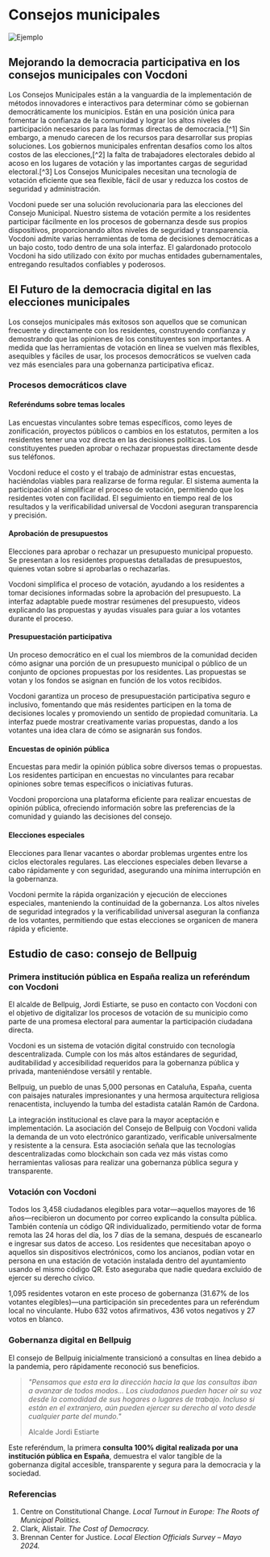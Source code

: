 # Consejos municipales

![Ejemplo](/assets/agm.avif)

## Mejorando la democracia participativa en los consejos municipales con Vocdoni

Los Consejos Municipales están a la vanguardia de la implementación de métodos innovadores e interactivos para determinar cómo se gobiernan democráticamente los municipios. Están en una posición única para fomentar la confianza de la comunidad y lograr los altos niveles de participación necesarios para las formas directas de democracia.[^1] Sin embargo, a menudo carecen de los recursos para desarrollar sus propias soluciones. Los gobiernos municipales enfrentan desafíos como los altos costos de las elecciones,[^2] la falta de trabajadores electorales debido al acoso en los lugares de votación y las importantes cargas de seguridad electoral.[^3] Los Consejos Municipales necesitan una tecnología de votación eficiente que sea flexible, fácil de usar y reduzca los costos de seguridad y administración.

Vocdoni puede ser una solución revolucionaria para las elecciones del Consejo Municipal. Nuestro sistema de votación permite a los residentes participar fácilmente en los procesos de gobernanza desde sus propios dispositivos, proporcionando altos niveles de seguridad y transparencia. Vocdoni admite varias herramientas de toma de decisiones democráticas a un bajo costo, todo dentro de una sola interfaz. El galardonado protocolo Vocdoni ha sido utilizado con éxito por muchas entidades gubernamentales, entregando resultados confiables y poderosos.

## El Futuro de la democracia digital en las elecciones municipales

Los consejos municipales más exitosos son aquellos que se comunican frecuente y directamente con los residentes, construyendo confianza y demostrando que las opiniones de los constituyentes son importantes. A medida que las herramientas de votación en línea se vuelven más flexibles, asequibles y fáciles de usar, los procesos democráticos se vuelven cada vez más esenciales para una gobernanza participativa eficaz.

### Procesos democráticos clave

#### Referéndums sobre temas locales

Las encuestas vinculantes sobre temas específicos, como leyes de zonificación, proyectos públicos o cambios en los estatutos, permiten a los residentes tener una voz directa en las decisiones políticas. Los constituyentes pueden aprobar o rechazar propuestas directamente desde sus teléfonos.

Vocdoni reduce el costo y el trabajo de administrar estas encuestas, haciéndolas viables para realizarse de forma regular. El sistema aumenta la participación al simplificar el proceso de votación, permitiendo que los residentes voten con facilidad. El seguimiento en tiempo real de los resultados y la verificabilidad universal de Vocdoni aseguran transparencia y precisión.

#### Aprobación de presupuestos

Elecciones para aprobar o rechazar un presupuesto municipal propuesto. Se presentan a los residentes propuestas detalladas de presupuestos, quienes votan sobre si aprobarlas o rechazarlas.

Vocdoni simplifica el proceso de votación, ayudando a los residentes a tomar decisiones informadas sobre la aprobación del presupuesto. La interfaz adaptable puede mostrar resúmenes del presupuesto, videos explicando las propuestas y ayudas visuales para guiar a los votantes durante el proceso.

#### Presupuestación participativa

Un proceso democrático en el cual los miembros de la comunidad deciden cómo asignar una porción de un presupuesto municipal o público de un conjunto de opciones propuestas por los residentes. Las propuestas se votan y los fondos se asignan en función de los votos recibidos.

Vocdoni garantiza un proceso de presupuestación participativa seguro e inclusivo, fomentando que más residentes participen en la toma de decisiones locales y promoviendo un sentido de propiedad comunitaria. La interfaz puede mostrar creativamente varias propuestas, dando a los votantes una idea clara de cómo se asignarán sus fondos.

#### Encuestas de opinión pública

Encuestas para medir la opinión pública sobre diversos temas o propuestas. Los residentes participan en encuestas no vinculantes para recabar opiniones sobre temas específicos o iniciativas futuras.

Vocdoni proporciona una plataforma eficiente para realizar encuestas de opinión pública, ofreciendo información sobre las preferencias de la comunidad y guiando las decisiones del consejo.

#### Elecciones especiales

Elecciones para llenar vacantes o abordar problemas urgentes entre los ciclos electorales regulares. Las elecciones especiales deben llevarse a cabo rápidamente y con seguridad, asegurando una mínima interrupción en la gobernanza.

Vocdoni permite la rápida organización y ejecución de elecciones especiales, manteniendo la continuidad de la gobernanza. Los altos niveles de seguridad integrados y la verificabilidad universal aseguran la confianza de los votantes, permitiendo que estas elecciones se organicen de manera rápida y eficiente.

## Estudio de caso: consejo de Bellpuig

### Primera institución pública en España realiza un referéndum con Vocdoni

El alcalde de Bellpuig, Jordi Estiarte, se puso en contacto con Vocdoni con el objetivo de digitalizar los procesos de votación de su municipio como parte de una promesa electoral para aumentar la participación ciudadana directa.

Vocdoni es un sistema de votación digital construido con tecnología descentralizada. Cumple con los más altos estándares de seguridad, auditabilidad y accesibilidad requeridos para la gobernanza pública y privada, manteniéndose versátil y rentable.

Bellpuig, un pueblo de unas 5,000 personas en Cataluña, España, cuenta con paisajes naturales impresionantes y una hermosa arquitectura religiosa renacentista, incluyendo la tumba del estadista catalán Ramón de Cardona.

La integración institucional es clave para la mayor aceptación e implementación. La asociación del Consejo de Bellpuig con Vocdoni valida la demanda de un voto electrónico garantizado, verificable universalmente y resistente a la censura. Esta asociación señala que las tecnologías descentralizadas como blockchain son cada vez más vistas como herramientas valiosas para realizar una gobernanza pública segura y transparente.

### Votación con Vocdoni

Todos los 3,458 ciudadanos elegibles para votar—aquellos mayores de 16 años—recibieron un documento por correo explicando la consulta pública. También contenía un código QR individualizado, permitiendo votar de forma remota las 24 horas del día, los 7 días de la semana, después de escanearlo e ingresar sus datos de acceso. Los residentes que necesitaban apoyo o aquellos sin dispositivos electrónicos, como los ancianos, podían votar en persona en una estación de votación instalada dentro del ayuntamiento usando el mismo código QR. Esto aseguraba que nadie quedara excluido de ejercer su derecho cívico.

1,095 residentes votaron en este proceso de gobernanza (31.67% de los votantes elegibles)—una participación sin precedentes para un referéndum local no vinculante. Hubo 632 votos afirmativos, 436 votos negativos y 27 votos en blanco.

### Gobernanza digital en Bellpuig

El consejo de Bellpuig inicialmente transicionó a consultas en línea debido a la pandemia, pero rápidamente reconoció sus beneficios.

> _"Pensamos que esta era la dirección hacia la que las consultas iban a avanzar de todos modos... Los ciudadanos pueden hacer oír su voz desde la comodidad de sus hogares o lugares de trabajo. Incluso si están en el extranjero, aún pueden ejercer su derecho al voto desde cualquier parte del mundo."_
>
> Alcalde Jordi Estiarte

Este referéndum, la primera **consulta 100% digital realizada por una institución pública en España**, demuestra el valor tangible de la gobernanza digital accesible, transparente y segura para la democracia y la sociedad.

### Referencias

1. Centre on Constitutional Change. _Local Turnout in Europe: The Roots of Municipal Politics._
2. Clark, Alistair. _The Cost of Democracy._
3. Brennan Center for Justice. _Local Election Officials Survey – Mayo 2024._
